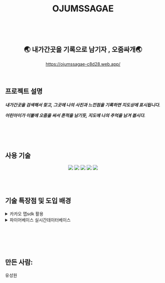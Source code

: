 <div align="center">

<h1>OJUMSSAGAE</h1>
 </div>

 <br> <br> <br>
<div align="center">
 <h2>🌏 내가간곳을 기록으로 남기자 , 오줌싸개🌏</h2>
 
 https://ojumssagae-c8d28.web.app/
 <br> <br> <br>
</div>
<h2> 프로젝트 설명</h2>
  <h5><p>내가간곳을 검색해서 찾고, 그곳에 나의 사진과 느낀점을 기록하면 지도상에 표시됩니다.</p>
 <p>어린아이가 이불에 오줌을 싸서 흔적을 남기듯, 지도에 나의 추억을 남겨 봅시다.</p> </h5>
<br> <br> <br>
<h2>사용 기술</h2>
<div align="center">
  <img src="https://img.shields.io/badge/styled--components-DB7093?style=for-the-badge&logo=styled-components&logoColor=white">
  <img src="https://img.shields.io/badge/React-20232A?style=for-the-badge&logo=react&logoColor=61DAFB">
  <img src="https://img.shields.io/badge/React_Router-CA4245?style=for-the-badge&logo=react-router&logoColor=white">
  <img src="https://img.shields.io/badge/firebase-FFCA28?style=for-the-badge&logo=firebase&logoColor=black">
  <img src="https://img.shields.io/badge/.env-ECD53F?style=for-the-badge&logo=.env&logoColor=black">
</div>
 <br> <br> <br>

<h2> 기술 특장점 및 도입 배경</h2>
<details>
<summary>카카오 맵sdk 활용</summary><ul>    카카오 맵이 국내 사용자에게 구글맵보다 적합하다고 판단했고,
   카카오 로그인과 같은 API KEY로 관리하기 위해 선택했습니다.</ul>  
</details>
<details>
<summary>파이어베이스 실시간데이터베이스</summary>
    <ul> 파이어베이스에 데이터베이스를 이용해 데이터를 저장하고 언제든지 불러올 수 있게 했습니다.</ul>  
</details>



<br></br>
<br></br>
## 만든 사람:
유성원
